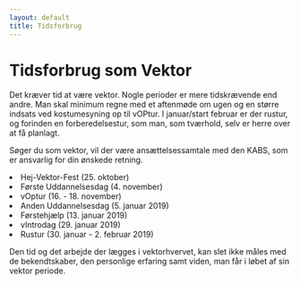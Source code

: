 ```yaml
---
layout: default
title: Tidsforbrug
---
```

<h1>Tidsforbrug som Vektor</h1>

<div id="poster-image" style="background-image: url('/static/img/tidsforbrug.jpg');">
</div>

<p>Det kræver tid at være vektor. Nogle perioder er mere tidskrævende end andre. Man skal minimum regne med et aftenmøde om ugen og en større indsats ved kostumesyning op til vOPtur. I januar/start februar er der rustur, og forinden en forberedelsestur, som man, som tværhold, selv er herre over at få planlagt. 
</p>

<p>Søger du som vektor, vil der være ansættelsessamtale med den KABS, som er ansvarlig for din ønskede retning.
</p> 

<li>Hej-Vektor-Fest (25. oktober)</li>
<li>Første Uddannelsesdag (4. november)</li>
<li>vOptur (16. - 18. november)</li>
<li>Anden Uddannelsesdag (5. januar 2019)</li>
<li>Førstehjælp (13. januar 2019)</li>
<li>vIntrodag (29. januar 2019)</li>
<li>Rustur (30. januar - 2. februar 2019)</li>


<p>Den tid og det arbejde der lægges i vektorhvervet, kan slet ikke måles med de bekendtskaber, den personlige erfaring samt viden, man får i løbet af sin vektor periode.</p>
